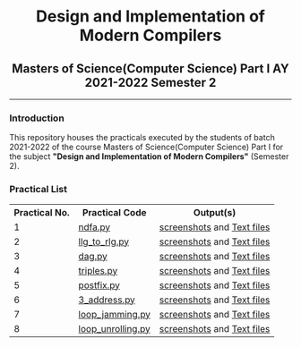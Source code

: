 # <center>Design and Implementation of Modern Compilers </center>

## <center>Masters of Science(Computer Science) Part I AY 2021-2022 Semester 2</center>

---

### Introduction

This repository houses the practicals executed by the students of batch 2021-2022 of the course Masters of Science(Computer Science) Part I for the subject **"Design and Implementation of Modern Compilers"** (Semester 2).


### Practical List
<table>
    <tr>
        <th>Practical No.</th>
        <th>Practical Code</th>
        <th>Output(s)</th>
    </tr>
    <tr>
        <td>1</td>
        <td><a href = "src/ndfa.py">ndfa.py</a></td>
        <td><a href = "output/screenshots/Practical 1">screenshots</a> and <a href = "output/text_files/Practical 1">Text files</a></td>
    </tr>
    <tr>
        <td>2</td>
        <td><a href = "src/llg_to_rlg.py">llg_to_rlg.py</a></td>
        <td><a href = "output/screenshots/Practical 2">screenshots</a> and <a href = "output/text_files/Practical 2">Text files</a></td>
    </tr>
    <tr>
        <td>3</td>
        <td><a href = "src/dag.py">dag.py</a></td>
        <td><a href = "output/screenshots/Practical 3">screenshots</a> and <a href = "output/text_files/Practical 3">Text files</a></td>
    </tr>
    <tr>
        <td>4</td>
        <td><a href = "src/triples.py">triples.py</a></td>
        <td><a href = "output/screenshots/Practical 4">screenshots</a> and <a href = "output/text_files/Practical 4">Text files</a></td>
    </tr>
    <tr>
        <td>5</td>
        <td><a href = "src/postfix.py">postfix.py</a></td>
        <td><a href = "output/screenshots/Practical 5">screenshots</a> and <a href = "output/text_files/Practical 5">Text files</a></td>
    </tr>
    <tr>
        <td>6</td>
        <td><a href = "src/3_address.py">3_address.py</a></td>
        <td><a href = "output/screenshots/Practical 6">screenshots</a> and <a href = "output/text_files/Practical 6">Text files</a></td>
    </tr>
    <tr>
        <td>7</td>
        <td><a href = "src/loop_jamming.py">loop_jamming.py</a></td>
        <td><a href = "output/screenshots/Practical 7">screenshots</a> and <a href = "output/text_files/Practical 7">Text files</a></td>
    </tr>
    <tr>
        <td>8</td>
        <td><a href = "src/loop_unrolling.py">loop_unrolling.py</a></td>
        <td><a href = "output/screenshots/Practical 8">screenshots</a> and <a href = "output/text_files/Practical 8">Text files</a></td>
    </tr>
</table>
